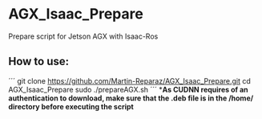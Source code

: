 # AGX_Isaac_Prepare
Prepare script for Jetson AGX with Isaac-Ros

## How to use:
´´´
git clone https://github.com/Martin-Reparaz/AGX_Isaac_Prepare.git
cd AGX_Isaac_Prepare
sudo ./prepareAGX.sh
´´´
***As CUDNN requires of an authentication to download, make sure that the .deb file is in the /home/<user> directory before executing the script**
